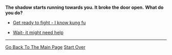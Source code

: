 
**The shadow starts running towards you. It broke the door open.**
**What do you do?**

* [Get ready to fight - I know kung fu](../pick-lock/lamb-sauce.md)


* [Wait- it might need help](../pick-lock/lamb-sauce.md)


---

[Go Back To The Main Page](../README.md)
[Start Over](../beginning/intro.md)